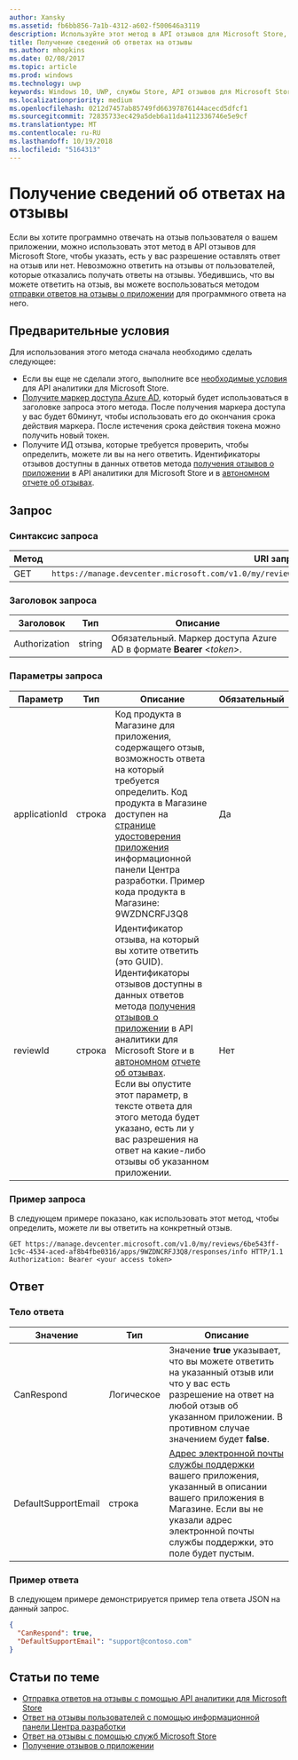 ```yaml
---
author: Xansky
ms.assetid: fb6bb856-7a1b-4312-a602-f500646a3119
description: Используйте этот метод в API отзывов для Microsoft Store, чтобы определять возможность ответа на определенный или любой отзыв о конкретном приложении.
title: Получение сведений об ответах на отзывы
ms.author: mhopkins
ms.date: 02/08/2017
ms.topic: article
ms.prod: windows
ms.technology: uwp
keywords: Windows 10, UWP, службы Store, API отзывов для Microsoft Store, сведения об ответах
ms.localizationpriority: medium
ms.openlocfilehash: 0212d7457ab85749fd66397876144acecd5dfcf1
ms.sourcegitcommit: 72835733ec429a5deb6a11da4112336746e5e9cf
ms.translationtype: MT
ms.contentlocale: ru-RU
ms.lasthandoff: 10/19/2018
ms.locfileid: "5164313"
---
```

# <a name="get-response-info-for-reviews"></a>Получение сведений об ответах на отзывы

Если вы хотите программно отвечать на отзыв пользователя о вашем приложении, можно использовать этот метод в API отзывов для Microsoft Store, чтобы указать, есть у вас разрешение оставлять ответ на отзыв или нет. Невозможно ответить на отзывы от пользователей, которые отказались получать ответы на отзывы. Убедившись, что вы можете ответить на отзыв, вы можете воспользоваться методом [отправки ответов на отзывы о приложении](submit-responses-to-app-reviews.md) для программного ответа на него.


## <a name="prerequisites"></a>Предварительные условия

Для использования этого метода сначала необходимо сделать следующее:

* Если вы еще не сделали этого, выполните все [необходимые условия](respond-to-reviews-using-windows-store-services.md#prerequisites) для API аналитики для Microsoft Store.
* [Получите маркер доступа Azure AD](respond-to-reviews-using-windows-store-services.md#obtain-an-azure-ad-access-token), который будет использоваться в заголовке запроса этого метода. После получения маркера доступа у вас будет 60минут, чтобы использовать его до окончания срока действия маркера. После истечения срока действия токена можно получить новый токен.
* Получите ИД отзыва, которые требуется проверить, чтобы определить, можете ли вы на него ответить. Идентификаторы отзывов доступны в данных ответов метода [получения отзывов о приложении](get-app-reviews.md) в API аналитики для Microsoft Store и в [автономном](../publish/download-analytic-reports.md) [отчете об отзывах](../publish/reviews-report.md).

## <a name="request"></a>Запрос


### <a name="request-syntax"></a>Синтаксис запроса

| Метод | URI запроса                                                      |
|--------|------------------------------------------------------------------|
| GET    | ```https://manage.devcenter.microsoft.com/v1.0/my/reviews/{reviewId}/apps/{applicationId}/responses/info``` |


### <a name="request-header"></a>Заголовок запроса

| Заголовок        | Тип   | Описание                                                                 |
|---------------|--------|-----------------------------------------------------------------------------|
| Authorization | string | Обязательный. Маркер доступа Azure AD в формате **Bearer** &lt;*token*&gt;. |


### <a name="request-parameters"></a>Параметры запроса

| Параметр        | Тип   | Описание                                     |  Обязательный  |
|---------------|--------|--------------------------------------------------|--------------|
| applicationId | строка | Код продукта в Магазине для приложения, содержащего отзыв, возможность ответа на который требуется определить. Код продукта в Магазине доступен на [странице удостоверения приложения](../publish/view-app-identity-details.md) информационной панели Центра разработки. Пример кода продукта в Магазине: 9WZDNCRFJ3Q8 |  Да  |
| reviewId | строка | Идентификатор отзыва, на который вы хотите ответить (это GUID). Идентификаторы отзывов доступны в данных ответов метода [получения отзывов о приложении](get-app-reviews.md) в API аналитики для Microsoft Store и в [автономном](../publish/download-analytic-reports.md) [отчете об отзывах](../publish/reviews-report.md). <br/>Если вы опустите этот параметр, в тексте ответа для этого метода будет указано, есть ли у вас разрешения на ответ на какие-либо отзывы об указанном приложении. |  Нет  |


### <a name="request-example"></a>Пример запроса

В следующем примере показано, как использовать этот метод, чтобы определить, можете ли вы ответить на конкретный отзыв.

```syntax
GET https://manage.devcenter.microsoft.com/v1.0/my/reviews/6be543ff-1c9c-4534-aced-af8b4fbe0316/apps/9WZDNCRFJ3Q8/responses/info HTTP/1.1
Authorization: Bearer <your access token>
```

## <a name="response"></a>Ответ


### <a name="response-body"></a>Тело ответа

| Значение      | Тип   | Описание    |  
|------------|--------|-----------------------|
| CanRespond      | Логическое  | Значение **true** указывает, что вы можете ответить на указанный отзыв или что у вас есть разрешение на ответ на любой отзыв об указанном приложении. В противном случае значением будет **false**.       |
| DefaultSupportEmail  | строка |  [Адрес электронной почты службы поддержки](../publish/enter-app-properties.md#support-contact-info) вашего приложения, указанный в описании вашего приложения в Магазине. Если вы не указали адрес электронной почты службы поддержки, это поле будет пустым.    |

 
### <a name="response-example"></a>Пример ответа

В следующем примере демонстрируется пример тела ответа JSON на данный запрос.

```json
{
  "CanRespond": true,
  "DefaultSupportEmail": "support@contoso.com"
}
```

## <a name="related-topics"></a>Статьи по теме

* [Отправка ответов на отзывы с помощью API аналитики для Microsoft Store](submit-responses-to-app-reviews.md)
* [Ответ на отзывы пользователей с помощью информационной панели Центра разработки](../publish/respond-to-customer-reviews.md)
* [Ответ на отзывы с помощью служб Microsoft Store](respond-to-reviews-using-windows-store-services.md)
* [Получение отзывов о приложении](get-app-reviews.md)

